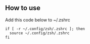 ## How to use

Add this code below to ~/.zshrc

```
if [ -r ~/.config/zsh/.zshrc ]; then
  source ~/.config/zsh/.zshrc
fi
```
